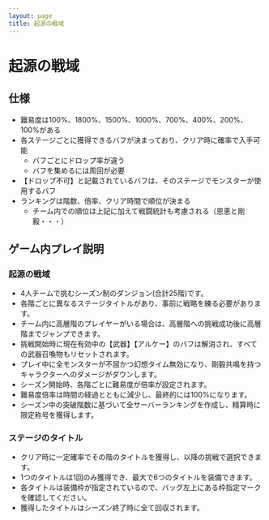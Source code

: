 ```yaml
---
layout: page
title: 起源の戦域
---
```


# 起源の戦域

## 仕様
* 難易度は100%、1800%、1500%、1000%、700%、400%、200%、100%がある
* 各ステージごとに獲得できるバフが決まっており、クリア時に確率で入手可能
  * バフごとにドロップ率が違う
  * バフを集めるには周回が必要
* 【ドロップ不可】と記載されているバフは、そのステージでモンスターが使用するバフ
* ランキングは階数、倍率、クリア時間で順位が決まる
   * チーム内での順位は上記に加えて戦闘統計も考慮される（恩恵と剛毅・・・）

## ゲーム内プレイ説明
### 起源の戦域
* 4人チームで挑むシーズン制のダンジョン(合計25階)です。
* 各階ごとに異なるステージタイトルがあり、事前に戦略を練る必要があります。
* チーム内に高層階のプレイヤーがいる場合は、高層階への挑戦成功後に高層階までジャンプできます。
* 挑戦開始時に現在有効中の【武器】【アルケー】のバフは解消され、すべての武器召喚物もリセットされます。
* プレイ中に全モンスターが不屈かつ幻想タイム無効になり、剛毅共鳴を持つキャラクターへのダメージがダウンします。
* シーズン開始時、各階ごとに難易度が倍率が設定されます。
* 難易度倍率は時間の経過とともに減少し、最終的には100%になります。
* シーズン中の突破階数に基づいて全サーバーランキングを作成し、精算時に限定称号を獲得します。

### ステージのタイトル
* クリア時に一定確率でその階のタイトルを獲得し、以降の挑戦で選択できます。
* 1つのタイトルは1回のみ獲得でき、最大で6つのタイトルを装備できます。
* 各タイトルは装備枠が指定されているので、バッグ左上にある枠指定マークを確認してください。
* 獲得したタイトルはシーズン終了時に全て回収されます。

